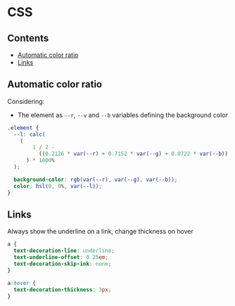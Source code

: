 # CSS

## Contents

- [Automatic color ratio](#automatic_color_ratio)
- [Links](#links)

## <a name="automatic_color_ratio"></a>Automatic color ratio

Considering:

- The element as `--r`, `--v` and `--b` variables defining the background color

```css
.element {
  --l: calc(
    (
        1 / 2 -
          ((0.2126 * var(--r) + 0.7152 * var(--g) + 0.0722 * var(--b)) / 255)
      ) * 1000%
  );

  background-color: rgb(var(--r), var(--g), var(--b));
  color: hsl(0, 0%, var(--l));
}
```

## <a name="links"></a>Links

Always show the underline on a link, change thickness on hover

```css
a {
  text-decoration-line: underline;
  text-underline-offset: 0.25em;
  text-decoration-skip-ink: none;
}

a:hover {
  text-decoration-thickness: 3px;
}
```
